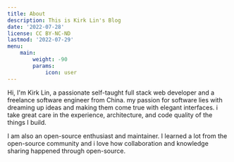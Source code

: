 ```yaml
---
title: About
description: This is Kirk Lin's Blog
date: '2022-07-28'
license: CC BY-NC-ND
lastmod: '2022-07-29'
menu:
    main: 
        weight: -90
        params:
            icon: user
---
```


Hi, I'm Kirk Lin, a passionate self-taught full stack web developer and a freelance software engineer from China. my passion for software lies with dreaming up ideas and making them come true with elegant interfaces. i take great care in the experience, architecture, and code quality of the things I build.

I am also an open-source enthusiast and maintainer. I learned a lot from the open-source community and i love how collaboration and knowledge sharing happened through open-source.
